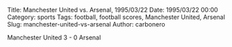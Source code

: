 Title: Manchester United vs. Arsenal, 1995/03/22
Date: 1995/03/22 00:00
Category: sports
Tags: football, football scores, Manchester United, Arsenal
Slug: manchester-united-vs-arsenal
Author: carbonero


Manchester United 3 - 0 Arsenal
